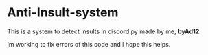 # Anti-Insult-system

This is a system to detect insults in discord.py made by me, **byAd12**.

Im working to fix errors of this code and i hope this helps.
